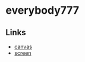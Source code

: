 # everybody777

## Links

- [canvas](https://hollysparty.github.io/everybody777-frontend/canvas/)
- [screen](https://hollysparty.github.io/everybody777-frontend/screen/)
